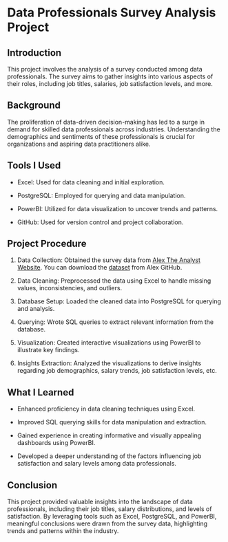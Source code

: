 # Data Professionals Survey Analysis Project

## Introduction
This project involves the analysis of a survey conducted among data professionals. The survey aims to gather insights into various aspects of their roles, including job titles, salaries, job satisfaction levels, and more.

## Background
The proliferation of data-driven decision-making has led to a surge in demand for skilled data professionals across industries. Understanding the demographics and sentiments of these professionals is crucial for organizations and aspiring data practitioners alike.

## Tools I Used

- Excel: Used for data cleaning and initial exploration.

- PostgreSQL: Employed for querying and data manipulation.

- PowerBI: Utilized for data visualization to uncover trends and patterns.

- GitHub: Used for version control and project collaboration.

## Project Procedure

1) Data Collection: Obtained the survey data from [Alex The Analyst Website](https://www.analystbuilder.com/).
You can download the [dataset](https://github.com/AlexTheAnalyst/Power-BI/blob/main/Power%20BI%20-%20Final%20Project.xlsx) from Alex GitHub.

2) Data Cleaning: Preprocessed the data using Excel to handle missing values, inconsistencies, and outliers.

3) Database Setup: Loaded the cleaned data into PostgreSQL for querying and analysis.

4) Querying: Wrote SQL queries to extract relevant information from the database.

5) Visualization: Created interactive visualizations using PowerBI to illustrate key findings.

6) Insights Extraction: Analyzed the visualizations to derive insights regarding job demographics, salary trends, job satisfaction levels, etc.

## What I Learned
- Enhanced proficiency in data cleaning techniques using Excel.

- Improved SQL querying skills for data manipulation and extraction.

- Gained experience in creating informative and visually appealing dashboards using PowerBI.

- Developed a deeper understanding of the factors influencing job satisfaction and salary levels among data professionals.

## Conclusion
This project provided valuable insights into the landscape of data professionals, including their job titles, salary distributions, and levels of satisfaction. By leveraging tools such as Excel, PostgreSQL, and PowerBI, meaningful conclusions were drawn from the survey data, highlighting trends and patterns within the industry.